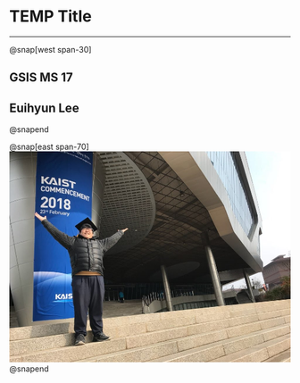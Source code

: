 # TEMP Title

---

@snap[west span-30]
## GSIS MS 17
## Euihyun Lee
@snapend

@snap[east span-70]
![](assets/img/graduation.jpg)
@snapend
